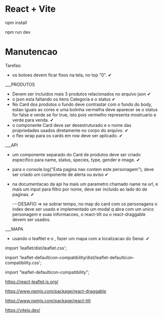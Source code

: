 # React + Vite

npm install

npm run dev

# Manutencao

Tarefas:

- os botoes devem ficar fixos na tela, no top "0". ✔

\_\_\_PRODUTOS

- Devem ser incluidos mais 3 produtos relacionados no arquivo json ✔
- o json esta faltando os itens Categoria e o status ✔
- No Card dos produtos o fundo deve contrastar com o fundo do body, estao iguais as cores e uma bolinha vermelha deve aparecer se o status for false e verde se for true, isto pois vermelho representa mostruario e verde para venda. ✔
- o componente Card deve ser desestruturado e o nome das propriedades usados diretamente no corpo do arquivo. ✔
- o flex wrap para os cards em row deve ser aplicado. ✔

\_\_\_API

- um componente separado do Card de produtos deve ser criado especifico para name, status, species, type, gender e image. ✔
- para o console.log("Esta pagina nao contem este personagem"), deve ser criado um componente de alerta ou aviso ✔
- na documentacao da api ha mais um parametro chamado name na url, e mais um input para filtro por nome, deve ser incluido ao lado do de paginas. ✔

  ---DESAFIO => se sobrar tempo, no map do card com os personagens o index deve ser usado e implementado um modal q abra com um unico personagem e suas informacoes, o react-tilt ou o react-draggable devem ser usados.

\_\_\_MAPA

- usando o leaftlet e o , fazer um mapa com a localizacao do Senai. ✔

import 'leaflet/dist/leaflet.css';

import 'leaflet-defaulticon-compatibility/dist/leaflet-defaulticon-compatibility.css';

import "leaflet-defaulticon-compatibility";

https://react-leaflet.js.org/

https://www.npmjs.com/package/react-draggable

https://www.npmjs.com/package/react-tilt

https://vitejs.dev/
